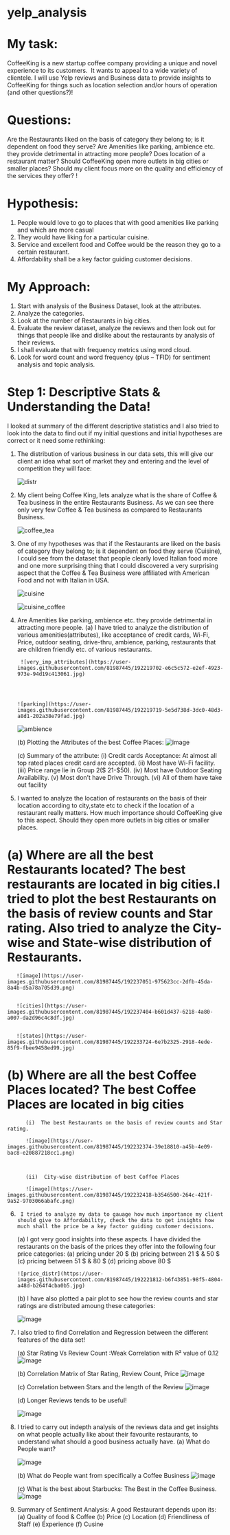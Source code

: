# yelp_analysis
# My task:

CoffeeKing is a new startup coffee company providing a unique and novel experience to its customers.  
It wants to appeal to a wide variety of clientele. 
I will use Yelp reviews and Business data to provide insights to CoffeeKing for things such as location selection and/or hours of operation (and other questions?)!

# Questions:
Are the Restaurants liked on the basis of category they belong to; is it dependent on food they serve?
Are Amenities like parking, ambience etc. they provide detrimental in attracting more people? 
Does location of a restaurant matter? Should CoffeeKing open more outlets in big cities or smaller places?
Should my client focus more on the quality and efficiency of the services they offer?
!



# Hypothesis:
1.	People would love to go to places that with good amenities like parking and which are more casual
2.	They would have liking for a particular cuisine.
3.	 Service and excellent food and Coffee would be the reason they go to a certain restaurant.
4.	Affordability shall be a key factor guiding customer decisions.

# My Approach:
1.  Start with analysis of the Business Dataset, look at the attributes.
2.  Analyze the categories.
3.  Look at the number of Restaurants in big cities.
4.  Evaluate the review dataset, analyze the reviews and then look out for things that people like and dislike about the restaurants by analysis of their reviews.
5.  I shall evaluate that with frequency metrics using word cloud.
6.  Look for word count and word frequency (plus – TFID) for sentiment analysis and topic analysis.


# Step 1: Descriptive Stats & Understanding the Data!

I looked at summary of the different descriptive statistics and I also tried to look into the data to find out if my 
initial questions and initial hypotheses are correct or it need some rethinking:

1.	The distribution of various business in our data sets, this will give our client an idea what sort of market they 
and entering and the level of competition they will face: 





      ![distr](https://user-images.githubusercontent.com/81987445/192219489-51985449-49e9-4470-9675-102e42de63d5.jpg)


2.	My client being Coffee King, lets analyze what is the share of Coffee & Tea business in the entire Restaurants Business. As we can see there only very few Coffee & Tea business as compared to Restaurants Business.

     ![coffee_tea](https://user-images.githubusercontent.com/81987445/192219582-6029d4a0-c16b-4282-8bf2-6ce66cdef057.jpg)

 
3.	One of my hypotheses was that if the Restaurants are liked on the basis of category they belong to; is it dependent on food they serve (Cuisine), I could see from the dataset that people clearly loved Italian food more and one more surprising thing that I could discovered a very surprising aspect that the Coffee & Tea Business were affiliated with American Food and not with Italian in USA.

    ![cuisine](https://user-images.githubusercontent.com/81987445/192219649-31be693e-e2f4-4f27-8812-bc56bb88a564.jpg)

    ![cuisine_coffee](https://user-images.githubusercontent.com/81987445/192219665-0232c8de-d128-4d41-a6be-3684b53e9d41.jpg)

4.	Are Amenities like parking, ambience etc. they provide detrimental in attracting more people. 
      (a) I have tried to analyze the distribution of various amenities(attributes), like acceptance of credit cards, Wi-Fi, Price, outdoor seating, drive-thru, ambience,            parking, restaurants that are children friendly etc. of various restaurants.





         ![very_imp_attributes](https://user-images.githubusercontent.com/81987445/192219702-e6c5c572-e2ef-4923-973e-94d19c413061.jpg)


 

        ![parking](https://user-images.githubusercontent.com/81987445/192219719-5e5d738d-3dc0-48d3-a8d1-202a38e79fad.jpg)

 

       ![ambience](https://user-images.githubusercontent.com/81987445/192219772-319388ee-078d-46d2-8128-320a0e31b4ab.jpg)
 
 
     (b) Plotting the Attributes of the best Coffee Places:
           ![image](https://user-images.githubusercontent.com/81987445/192226655-f753f6cc-4b91-4f76-94dc-7580fd7467e5.png)
           
     (c) Summary of the attribute:
         (i) Credit cards Acceptance: At almost all top rated places credit card are accepted.
         (ii) Most have Wi-Fi facility.
         (iii) Price range lie in Group 2($ 21-$50).
         (iv) Most have Outdoor Seating Availability.
         (v) Most don’t have Drive Through.
         (vi) All of them have take out facility
   
5.	I wanted to analyze the location of restaurants on the basis of their location according to city,state etc to check if the location of a restaurant really matters. How much importance should CoffeeKing give to this aspect. Should they open more outlets in big cities or smaller places.
   # (a)  Where are all the best Restaurants located? The best restaurants are located in big cities.I tried to plot the best Restaurants on the basis of review counts and Star rating. Also tried to analyze the City-wise and State-wise distribution of Restaurants. 
       ![image](https://user-images.githubusercontent.com/81987445/192237051-975623cc-2dfb-45da-8a4b-d5a78a705d39.png)
         
         
       ![cities](https://user-images.githubusercontent.com/81987445/192237404-b601d437-6218-4a80-a007-da2d96c4c8df.jpg)


       ![states](https://user-images.githubusercontent.com/81987445/192233724-6e7b2325-2918-4ede-85f9-fbee9458ed99.jpg)

   # (b)  Where are all the best Coffee Places located?   The best Coffee Places are located in big cities
          (i)  The best Restaurants on the basis of review counts and Star rating.
          
          ![image](https://user-images.githubusercontent.com/81987445/192232374-39e18810-a45b-4e09-bac8-e20887218cc1.png)

   
   
          (ii)  City-wise distribution of best Coffee Places
          
          ![image](https://user-images.githubusercontent.com/81987445/192232418-b3546500-264c-421f-9a52-9703066abafc.png)



  

6.  	I tried to analyze my data to gauage how much importance my client should give to Affordability, check the data to get insights how much shall the price be a key factor guiding customer decisions. 
      (a)   I got very good insights into these aspects. I have divided the restaurants on the basis of the prices they offer into the following four price categories:
      (a) pricing under 20 $ 
      (b) pricing between 21 $  & 50 $
      (c) pricing between 51 $  & 80 $
      (d) pricing above 80 $
 
       ![price_distr](https://user-images.githubusercontent.com/81987445/192221812-b6f43851-98f5-4804-a48d-b264f4cba0b5.jpg)
  
      (b)   I have also plotted a pair plot to see how the review counts and star ratings are distributed amoung these categories: 
  
      ![image](https://user-images.githubusercontent.com/81987445/192223533-aabd15aa-8f78-4a05-90b2-2e8f8edca046.png)
  
7. I also tried to find Correlation and Regression between the different features of the data set!

      (a) Star Rating Vs Review Count :Weak Correlation with R² value of 0.12
      ![image](https://user-images.githubusercontent.com/81987445/192227489-2289f27f-7862-48e1-a1c4-b17e3c5b7bcb.png)

  
      (b) Correlation Matrix of Star Rating, Review Count, Price
      ![image](https://user-images.githubusercontent.com/81987445/192227553-ed42327c-4bed-4076-8abf-80dfdecc9efb.png)
  
      (c) Correlation between Stars and the length of the Review
      ![image](https://user-images.githubusercontent.com/81987445/192224287-4f0041bb-b507-4455-aec6-0a34bf28c0c6.png)
  
      (d) Longer Reviews tends to be useful!
  
      ![image](https://user-images.githubusercontent.com/81987445/192224353-254bb141-8c4e-4eff-a048-bad5b2bcb7fc.png)
  
  
8. I tried to carry out indepth analysis of the reviews data and get insights on what people actually like about their favourite restaurants, 
to understand what should a good business actually have.
      (a) What do People want?

      ![image](https://user-images.githubusercontent.com/81987445/192224853-22a0fc86-329d-46d6-8fd1-60e8db59e482.png)
    
      (b) What do People want from specifically a Coffee Business
      ![image](https://user-images.githubusercontent.com/81987445/192225025-3e0b699e-2a65-4874-ad1d-92adce7812ec.png)
    
      (c) What is the best about Starbucks: The Best in the Coffee Business.
      ![image](https://user-images.githubusercontent.com/81987445/192225177-cd76bcbd-e207-41dc-9af4-21a5b9ad768f.png)
    
    
9. Summary of Sentiment Analysis:
    A good Restaurant depends upon its:
    (a) Quality of food & Coffee
    (b) Price
    (c) Location
    (d) Friendliness of Staff
    (e) Experience
    (f) Cusine
   
